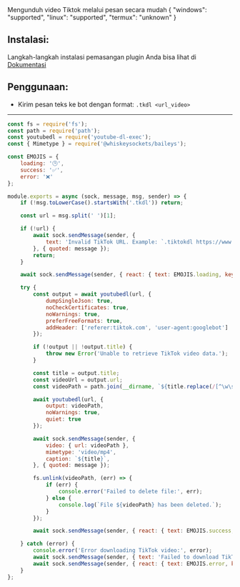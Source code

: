 <title>Tiktok Download</title>
<desc>Mengunduh video Tiktok melalui pesan secara mudah</desc>
<support>
  {
    "windows": "supported",
    "linux": "supported",
    "termux": "unknown"
  }
</support>

## Instalasi:
Langkah-langkah instalasi pemasangan plugin Anda bisa lihat di [Dokumentasi](/docs#Plugin)

## Penggunaan:
- Kirim pesan teks ke bot dengan format: `.tkdl <url_video>`

---

```js
const fs = require('fs');
const path = require('path');
const youtubedl = require('youtube-dl-exec');
const { Mimetype } = require('@whiskeysockets/baileys');

const EMOJIS = {
    loading: '🕒',
    success: '✅',
    error: '❌'
};

module.exports = async (sock, message, msg, sender) => {
    if (!msg.toLowerCase().startsWith('.tkdl')) return;

    const url = msg.split(' ')[1];

    if (!url) {
        await sock.sendMessage(sender, {
            text: 'Invalid TikTok URL. Example: `.tiktokdl https://www.tiktok.com/@user/video/xxx`'
        }, { quoted: message });
        return;
    }

    await sock.sendMessage(sender, { react: { text: EMOJIS.loading, key: message.key } });

    try {
        const output = await youtubedl(url, {
            dumpSingleJson: true,
            noCheckCertificates: true,
            noWarnings: true,
            preferFreeFormats: true,
            addHeader: ['referer:tiktok.com', 'user-agent:googlebot']
        });

        if (!output || !output.title) {
            throw new Error('Unable to retrieve TikTok video data.');
        }

        const title = output.title;
        const videoUrl = output.url;
        const videoPath = path.join(__dirname, `${title.replace(/[^\w\s]/gi, '')}.mp4`);

        await youtubedl(url, {
            output: videoPath,
            noWarnings: true,
            quiet: true
        });

        await sock.sendMessage(sender, {
            video: { url: videoPath },
            mimetype: 'video/mp4',
            caption: `${title}`,
        }, { quoted: message });

        fs.unlink(videoPath, (err) => {
            if (err) {
                console.error('Failed to delete file:', err);
            } else {
                console.log(`File ${videoPath} has been deleted.`);
            }
        });

        await sock.sendMessage(sender, { react: { text: EMOJIS.success, key: message.key } });

    } catch (error) {
        console.error('Error downloading TikTok video:', error);
        await sock.sendMessage(sender, { text: 'Failed to download TikTok video. Please try again later.', }, { quoted: message });
        await sock.sendMessage(sender, { react: { text: EMOJIS.error, key: message.key } });
    }
};
```